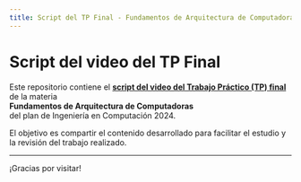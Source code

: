 ```yaml
---
title: Script del TP Final - Fundamentos de Arquitectura de Computadoras
---
```


# Script del video del TP Final

Este repositorio contiene el [**script del video del Trabajo Práctico (TP) final**](https://stefanolomo.github.io/FinalFAC/) de la materia  
**Fundamentos de Arquitectura de Computadoras**  
del plan de Ingeniería en Computación 2024.

El objetivo es compartir el contenido desarrollado para facilitar el estudio y la revisión del trabajo realizado.

---

¡Gracias por visitar!
